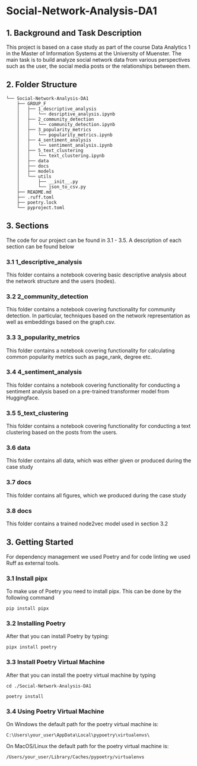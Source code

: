 # Social-Network-Analysis-DA1

## 1. Background and Task Description
This project is based on a case study as part of the course Data Analytics 1 in the Master of Information Systems at the 
University of Muenster. The main task is to build analyze social network data from various perspectives such as the user, 
the social media posts or the relationships between them. 

## 2. Folder Structure 
```
└── Social-Network-Analysis-DA1
    ├── GROUP_F
    │   ├── 1_descriptive_analysis
    │   │   └── desriptive_analysis.ipynb
    │   ├── 2_community_detection
    │   │   └── community_detection.ipynb
    │   ├── 3_popularity_metrics
    │   │   └── popularity_metrics.ipynb
    │   ├── 4_sentiment_analysis
    │   │   └── sentiment_analysis.ipynb
    │   ├── 5_text_clustering
    │   │   └── text_clustering.ipynb
    │   ├── data
    │   ├── docs
    │   ├── models
    │   └── utils
    │       ├── __init__.py
    │       └── json_to_csv.py
    ├── README.md
    ├── .ruff.toml
    ├── poetry.lock
    └── pyproject.toml
```

## 3. Sections
The code for our project can be found in 3.1 - 3.5. 
A description of each section can be found below

### 3.1 1_descriptive_analysis
This folder contains a notebook covering basic descriptive 
analysis about the network structure and the users (nodes).

### 3.2 2_community_detection
This folder contains a notebook covering functionality for community detection. 
In particular, techniques based on the network representation as well as 
embeddings based on the graph.csv.

### 3.3 3_popularity_metrics
This folder contains a notebook covering functionality for calculating 
common popularity metrics such as page_rank, degree etc.

### 3.4 4_sentiment_analysis
This folder contains a notebook covering functionality for 
conducting a sentiment analysis based on a pre-trained 
transformer model from Huggingface.


### 3.5 5_text_clustering
This folder contains a notebook covering functionality for 
conducting a text clustering based on the posts from the users.

### 3.6 data
This folder contains all data, which was either given or produced during the 
case study 

### 3.7 docs 
This folder contains all figures, which we produced during the case study

### 3.8 docs 
This folder contains a trained node2vec model used in section 3.2


## 3. Getting Started
For dependency management we used Poetry and for code linting 
we used Ruff as external tools.

### 3.1 Install pipx 
To make use of Poetry you need to install pipx. This can be done by the following command 
```
pip install pipx
```

### 3.2 Installing Poetry 
After that you can install Poetry by typing:
```
pipx install poetry 
```

### 3.3 Install Poetry Virtual Machine
After that you can install the poetry virtual machine by typing
```
cd ./Social-Network-Analysis-DA1
```

```
poetry install
```

### 3.4 Using Poetry Virtual Machine
On Windows the default path for the poetry virtual machine is: 
```
C:\Users\your_user\AppData\Local\pypoetry\virtualenvs\
```

On MacOS/Linux the default path for the poetry virtual machine is: 
```
/Users/your_user/Library/Caches/pypoetry/virtualenvs
```